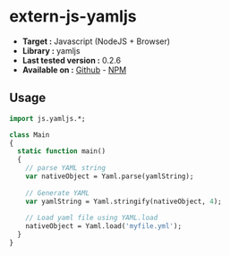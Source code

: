 # extern-js-yamljs

- **Target :** Javascript (NodeJS + Browser)
- **Library :** yamljs
- **Last tested version :** 0.2.6
- **Available on :** [Github](https://github.com/jeremyfa/yaml.js) - [NPM](https://www.npmjs.com/package/yamljs)

## Usage

```haxe
import js.yamljs.*;

class Main
{
  static function main()
  {
    // parse YAML string 
    var nativeObject = Yaml.parse(yamlString);
 
    // Generate YAML 
    var yamlString = Yaml.stringify(nativeObject, 4);
 
    // Load yaml file using YAML.load 
    nativeObject = Yaml.load('myfile.yml');
  }
}
```

